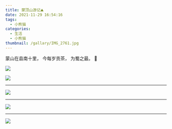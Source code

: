 ```yaml
---
title: 蒙顶山游记⛰
date: 2021-11-29 16:54:16
tags:
  - 小熊猫
categories:
  - 生活
  - 小熊猫
thumbnail: /gallary/IMG_2761.jpg
---
```


蒙山在县南十里，
今每岁贡茶，
为蜀之最。
🍵

![](/gallary/IMG_2762.jpg)

<!-- more -->

![](/gallary/IMG_2760.jpg)

---

![](/gallary/IMG_2759.jpg)

---

![](/gallary/IMG_2763.jpg)

---

![](/gallary/IMG_2764.jpg)